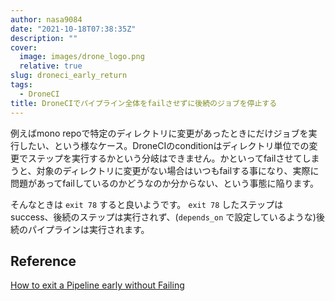 ```yaml
---
author: nasa9084
date: "2021-10-18T07:38:35Z"
description: ""
cover:
  image: images/drone_logo.png
  relative: true
slug: droneci_early_return
tags:
  - DroneCI
title: DroneCIでパイプライン全体をfailさせずに後続のジョブを停止する
---
```



例えばmono repoで特定のディレクトリに変更があったときにだけジョブを実行したい、という様なケース。DroneCIのconditionはディレクトリ単位での変更でステップを実行するかという分岐はできません。かといってfailさせてしまうと、対象のディレクトリに変更がない場合はいつもfailする事になり、実際に問題があってfailしているのかどうなのか分からない、という事態に陥ります。

そんなときは `exit 78` すると良いようです。 `exit 78` したステップはsuccess、後続のステップは実行されず、(`depends_on` で設定しているような)後続のパイプラインは実行されます。

## Reference
[How to exit a Pipeline early without Failing](https://discourse.drone.io/t/how-to-exit-a-pipeline-early-without-failing/3951)



